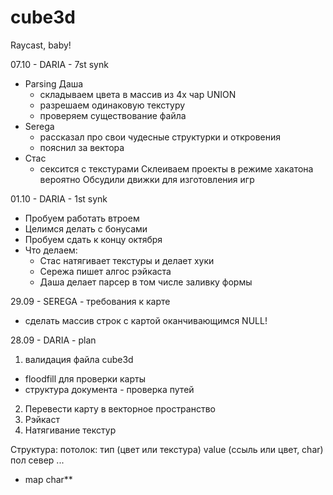 # cube3d
Raycast, baby!

07.10 - DARIA - 7st synk
- Parsing Даша
  - складываем цвета в массив из 4х чар UNION
  - разрешаем одинаковую текстуру
  - проверяем существование файла
- Serega
  - рассказал про свои чудесные структурки и откровения
  - пояснил за вектора
- Стас
  - сексится с текстурами
Склеиваем проекты в режиме хакатона вероятно
Обсудили движки для изготовления игр

01.10 - DARIA - 1st synk
- Пробуем работать втроем
- Целимся делать с бонусами
- Пробуем сдать к концу октября 
- Что делаем:
  - Стас натягивает текстуры и делает хуки
  - Сережа пишет алгос рэйкаста
  - Даша делает парсер в том числе заливку формы

29.09 - SEREGA - требования к карте
- сделать массив строк с картой оканчивающимся NULL!

28.09 - DARIA - plan
1. валидация файла cube3d
  - floodfill для проверки карты
  - структура документа - проверка путей 
2. Перевести карту в векторное пространство
3. Рэйкаст
4. Натягивание текстур

Структура:
потолок: тип (цвет или текстура) value (ссыль или цвет, char)
пол
север
...
- map char**
